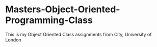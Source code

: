 # Masters-Object-Oriented-Programming-Class
This is my Object Oriented Class assignments from City, University of London
